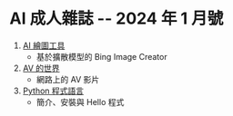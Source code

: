 # AI 成人雜誌 -- 2024 年 1 月號

1. [AI 繪圖工具](app/README.md)
    * 基於擴散模型的 Bing Image Creator
2. [AV 的世界](sex/README.md)
    * 網路上的 AV 影片
3. [Python 程式語言](ai/README.md)
    * 簡介、安裝與 Hello 程式

